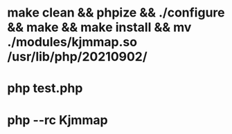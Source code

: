 #  make clean && phpize && ./configure && make && make install && mv ./modules/kjmmap.so /usr/lib/php/20210902/
#  php test.php
#  php --rc Kjmmap

